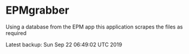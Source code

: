 # EPMgrabber
Using a database from the EPM app this application scrapes the files as required


Latest backup: Sun Sep 22 06:49:02 UTC 2019
